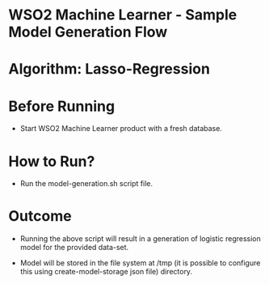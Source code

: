 WSO2 Machine Learner - Sample Model Generation Flow
===================================================

Algorithm: Lasso-Regression
==============================

Before Running
==============

* Start WSO2 Machine Learner product with a fresh database.

How to Run?
===========

* Run the model-generation.sh script file.

Outcome
=======

* Running the above script will result in a generation of logistic regression model for the provided data-set.

* Model will be stored in the file system at /tmp (it is possible to configure this using create-model-storage json file) directory.
